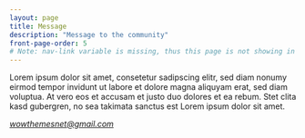 ```yaml
---
layout: page
title: Message
description: "Message to the community"
front-page-order: 5
# Note: nav-link variable is missing, thus this page is not showing in the navigation
---
```


<p>
        Lorem ipsum dolor sit amet, consetetur sadipscing elitr, sed diam nonumy eirmod tempor invidunt ut labore et dolore magna aliquyam erat, sed diam voluptua. At vero eos et accusam et justo duo dolores et ea rebum. Stet clita kasd gubergren, no sea takimata sanctus est Lorem ipsum dolor sit amet. 
</p>
<p>
    <i><a href="mailto:wowthemesnet@gmail.com" class="highlightlink">wowthemesnet@gmail.com</a></i>
</p>
